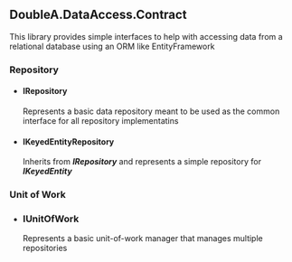 ## DoubleA.DataAccess.Contract

This library provides simple interfaces to help with accessing data from a relational database using an ORM like EntityFramework

### Repository
- #### IRepository
  Represents a basic data repository meant to be used as the common interface for all repository implementatins
- #### IKeyedEntityRepository
  Inherits from **_IRepository_** and represents a simple repository for **_IKeyedEntity_**
  
### Unit of Work
- ### IUnitOfWork
  Represents a basic unit-of-work manager that manages multiple repositories
